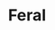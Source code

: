 ---
abv: 6.4%
alt:
availability: Keg
bitterness: 
description: This one is called Feral and it is a barrel fermented Brett beer (Brett is a wild yeast). We dry hopped it with citrusy hops to go with the funkiness of the yeast. At packaging it was almost 4 months old after aging in our puncheon barrel.
gravity: 
hops: 
ibu: 22
img: feral.jpg
layout: beer
malt: 
modal-id: feral
title: Feral
on-tap: yup
sourness: 
style: Brett Ale
---